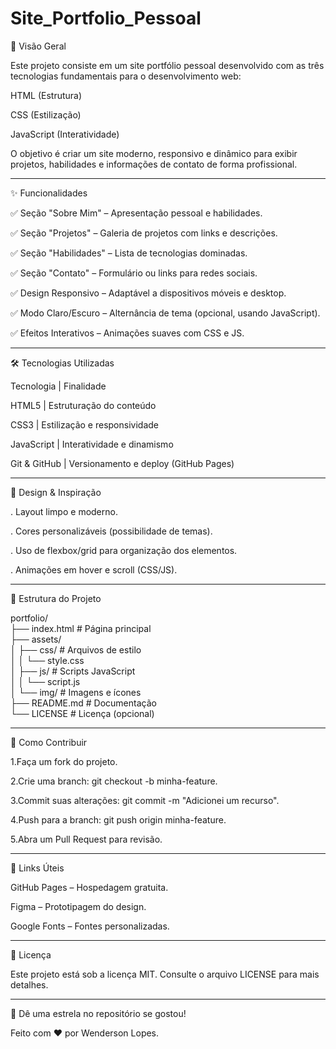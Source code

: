 # Site_Portfolio_Pessoal
📌 Visão Geral

Este projeto consiste em um site portfólio pessoal desenvolvido com as três tecnologias fundamentais para o desenvolvimento web:

HTML (Estrutura)

CSS (Estilização)

JavaScript (Interatividade)

O objetivo é criar um site moderno, responsivo e dinâmico para exibir projetos, habilidades e informações de contato de forma profissional.
____________________________________________________________________________________________________________________________________________
✨ Funcionalidades

✅ Seção "Sobre Mim" – Apresentação pessoal e habilidades.

✅ Seção "Projetos" – Galeria de projetos com links e descrições.

✅ Seção "Habilidades" – Lista de tecnologias dominadas.

✅ Seção "Contato" – Formulário ou links para redes sociais.

✅ Design Responsivo – Adaptável a dispositivos móveis e desktop.

✅ Modo Claro/Escuro – Alternância de tema (opcional, usando JavaScript).

✅ Efeitos Interativos – Animações suaves com CSS e JS.
_____________________________________________________________________________________________________________________________________________
🛠️ Tecnologias Utilizadas

Tecnologia | Finalidade

HTML5 |	Estruturação do conteúdo

CSS3 |	Estilização e responsividade

JavaScript |	Interatividade e dinamismo

Git & GitHub |	Versionamento e deploy (GitHub Pages)
____________________________________________________________________________________________________________________________________________
🎨 Design & Inspiração

. Layout limpo e moderno.

. Cores personalizáveis (possibilidade de temas).

. Uso de flexbox/grid para organização dos elementos.

. Animações em hover e scroll (CSS/JS).
___________________________________________________________________________________________________________________________________________
📂 Estrutura do Projeto

portfolio/  
├── index.html          # Página principal  
├── assets/  
│   ├── css/           # Arquivos de estilo  
│   │   └── style.css  
│   ├── js/            # Scripts JavaScript  
│   │   └── script.js  
│   └── img/           # Imagens e ícones  
├── README.md          # Documentação  
└── LICENSE            # Licença (opcional)  
__________________________________________________________________________________________________________________________________________
🚀 Como Contribuir

  1.Faça um fork do projeto.

  2.Crie uma branch: git checkout -b minha-feature.

  3.Commit suas alterações: git commit -m "Adicionei um recurso".

  4.Push para a branch: git push origin minha-feature.

  5.Abra um Pull Request para revisão.
________________________________________________________________________________________________________________________________________
🔗 Links Úteis

GitHub Pages – Hospedagem gratuita.

Figma – Prototipagem do design.

Google Fonts – Fontes personalizadas.
________________________________________________________________________________________________________________________________________
📜 Licença

Este projeto está sob a licença MIT. Consulte o arquivo LICENSE para mais detalhes.
________________________________________________________________________________________________________________________________________
🌟 Dê uma estrela no repositório se gostou!

Feito com ❤️ por Wenderson Lopes.
